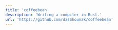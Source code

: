 ```yaml
---
title: 'coffeebean'
description: 'Writing a compiler in Rust.'
url: 'https://github.com/dasShounak/coffeebean'
---
```

